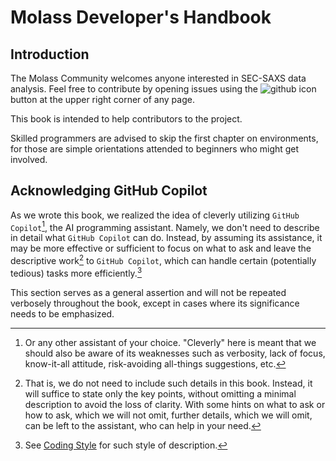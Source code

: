 # Molass Developer's Handbook

## Introduction

The Molass Community welcomes anyone interested in SEC-SAXS data analysis. Feel free to contribute by opening issues using the ![github icon](../images/mark-github.svg) button at the upper right corner of any page.

This book is intended to help contributors to the project.

Skilled programmers are advised to skip the first chapter on environments, for those are simple orientations attended to beginners who might get involved.

## Acknowledging GitHub Copilot

As we wrote this book, we realized the idea of cleverly utilizing `GitHub Copilot`[^1], the AI programming assistant. Namely, we don't need to describe in detail what `GitHub Copilot` can do. Instead, by assuming its assistance, it may be more effective or sufficient to focus on what to ask and leave the descriptive work[^2] to `GitHub Copilot`, which can handle certain (potentially tedious) tasks more efficiently.[^3]

This section serves as a general assertion and will not be repeated verbosely throughout the book, except in cases where its significance needs to be emphasized.

[^1]: Or any other assistant of your choice. "Cleverly" here is meant that we should also be aware of its weaknesses such as verbosity, lack of focus, know-it-all attitude, risk-avoiding all-things suggestions, etc.

[^2]: That is, we do not need to include such details in this book. Instead, it will suffice to state only the key points, without omitting a minimal description to avoid the loss of clarity. With some hints on what to ask or how to ask, which we will not omit, further details, which we will omit, can be left to the assistant, who can help in your need.

[^3]: See [Coding Style](coding_style) for such style of description.